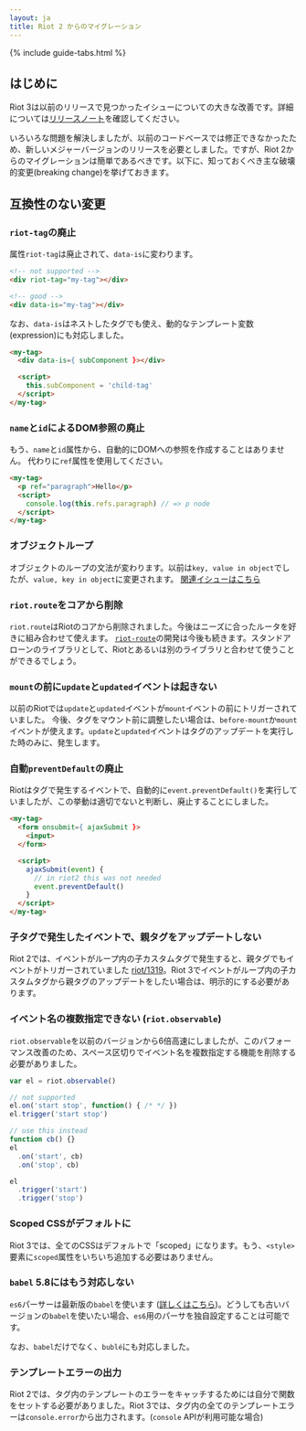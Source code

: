 ```yaml
---
layout: ja
title: Riot 2 からのマイグレーション
---
```


{% include guide-tabs.html %}

## はじめに

Riot 3は以前のリリースで見つかったイシューについての大きな改善です。詳細については[リリースノート](/release-notes)を確認してください。

いろいろな問題を解決しましたが、以前のコードベースでは修正できなかったため、新しいメジャーバージョンのリリースを必要としました。ですが、Riot 2からのマイグレーションは簡単であるべきです。以下に、知っておくべき主な破壊的変更(breaking change)を挙げておきます。

## 互換性のない変更

### `riot-tag`の廃止

属性`riot-tag`は廃止されて、`data-is`に変わります。

```html
<!-- not supported -->
<div riot-tag="my-tag"></div>

<!-- good -->
<div data-is="my-tag"></div>
```

なお、`data-is`はネストしたタグでも使え、動的なテンプレート変数(expression)にも対応しました。

```html
<my-tag>
  <div data-is={ subComponent }></div>

  <script>
    this.subComponent = 'child-tag'
  </script>
</my-tag>
```

### `name`と`id`によるDOM参照の廃止

もう、`name`と`id`属性から、自動的にDOMへの参照を作成することはありません。
代わりに`ref`属性を使用してください。

```html
<my-tag>
  <p ref="paragraph">Hello</p>
  <script>
    console.log(this.refs.paragraph) // => p node
  </script>
</my-tag>
```

### オブジェクトループ

オブジェクトのループの文法が変わります。以前は`key, value in object`でしたが、`value, key in object`に変更されます。
[関連イシューはこちら](https://github.com/riot/riot/issues/1420)

### `riot.route`をコアから削除

`riot.route`はRiotのコアから削除されました。今後はニーズに合ったルータを好きに組み合わせて使えます。
[`riot-route`](https://github.com/riot/route)の開発は今後も続きます。スタンドアローンのライブラリとして、Riotとあるいは別のライブラリと合わせて使うことができるでしょう。

### `mount`の前に`update`と`updated`イベントは起きない

以前のRiotでは`update`と`updated`イベントが`mount`イベントの前にトリガーされていました。
今後、タグをマウント前に調整したい場合は、`before-mount`か`mount`イベントが使えます。`update`と`updated`イベントはタグのアップデートを実行した時のみに、発生します。

### 自動`preventDefault`の廃止

Riotはタグで発生するイベントで、自動的に`event.preventDefault()`を実行していましたが、この挙動は適切でないと判断し、廃止することにしました。

```html
<my-tag>
  <form onsubmit={ ajaxSubmit }>
    <input>
  </form>

  <script>
    ajaxSubmit(event) {
      // in riot2 this was not needed
      event.preventDefault()
    }
  </script>
</my-tag>
```

### 子タグで発生したイベントで、親タグをアップデートしない

Riot 2では、イベントがループ内の子カスタムタグで発生すると、親タグでもイベントがトリガーされていました [riot/1319](https://github.com/riot/riot/issues/1319)。Riot 3でイベントがループ内の子カスタムタグから親タグのアップデートをしたい場合は、明示的にする必要があります。

### イベント名の複数指定できない (`riot.observable`)

`riot.observable`を以前のバージョンから6倍高速にしましたが、このパフォーマンス改善のため、スペース区切りでイベント名を複数指定する機能を削除する必要がありました。

```js
var el = riot.observable()

// not supported
el.on('start stop', function() { /* */ })
el.trigger('start stop')

// use this instead
function cb() {}
el
  .on('start', cb)
  .on('stop', cb)

el
  .trigger('start')
  .trigger('stop')
```

### Scoped CSSがデフォルトに

Riot 3では、全てのCSSはデフォルトで「scoped」になります。もう、`<style>`要素に`scoped`属性をいちいち追加する必要はありません。

### `babel` 5.8にはもう対応しない

`es6`パーサーは最新版の`babel`を使います ([詳しくはこちら](/guide/compiler/#ecmascript-6))。どうしても古いバージョンの`babel`を使いたい場合、`es6`用のパーサを独自設定することは可能です。

なお、`babel`だけでなく、`bublé`にも対応しました。

### テンプレートエラーの出力

Riot 2では、タグ内のテンプレートのエラーをキャッチするためには自分で関数をセットする必要がありました。Riot 3では、タグ内の全てのテンプレートエラーは`console.error`から出力されます。(`console` APIが利用可能な場合)

